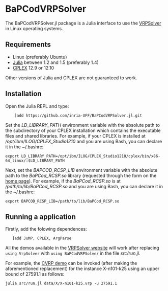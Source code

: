 # BaPCodVRPSolver

The BaPCodVRPSolver.jl package is a Julia interface to use the [VRPSolver](https://vrpsolver.math.u-bordeaux.fr/) in Linux operating systems. 

## Requirements

- Linux (preferably Ubuntu)
- [Julia](https://julialang.org/downloads/oldreleases/) between 1.2 and 1.5 (preferably 1.4)
- [CPLEX](https://www.ibm.com/products/ilog-cplex-optimization-studio) 12.9 or 12.10 

Other versions of Julia and CPLEX are not guaranteed to work.

## Installation

Open the Julia REPL and type:
```
    ]add https://github.com/inria-UFF/BaPCodVRPSolver.jl.git
```

Set the *LD_LIBRARY_PATH* environment variable with the absolute path to the subdirectory of your CPLEX installation which contains the executable files and shared libraries.
For example, if your CPLEX is installed at */opt/ibm/ILOG/CPLEX_Studio1210* and you are using Bash, you can declare it in the ~/.bashrc:

```
export LD_LIBRARY_PATH=/opt/ibm/ILOG/CPLEX_Studio1210/cplex/bin/x86-64_linux/:$LD_LIBRARY_PATH
```

Next, set the *BAPCOD_RCSP_LIB* environment variable with the absolute path to the *BaPCod_RCSP.so* library (requested through the form on the [home page](https://vrpsolver.math.u-bordeaux.fr/)).
For example, if the *BaPCod_RCSP.so* is at */path/to/lib/BaPCod_RCSP.so* and you are using Bash, you can declare it in the ~/.bashrc:

```
export BAPCOD_RCSP_LIB=/path/to/lib/BaPCod_RCSP.so
```

## Running a application

Firstly, add the folowing dependences:

```
   ]add JuMP, CPLEX, ArgParse
```

All the demos available in the [VRPSolver website](https://vrpsolver.math.u-bordeaux.fr/) will work after replacing `using VrpSolver` with `using BaPCodVRPSolver` in the file *src/run.jl*.

For example, the [CVRP demo](https://vrpsolver.math.u-bordeaux.fr/cvrpdemo.zip) can be invoked (after making the aforementioned replacement) for the instance X-n101-k25 using an upper bound of 27591.1 as follows:

```
julia src/run.jl data/X/X-n101-k25.vrp -u 27591.1
```

